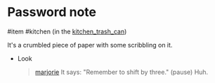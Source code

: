 # Password note

#item #kitchen (in the [kitchen_trash_can](kitchen_trash_can.md))

It's a crumbled piece of paper with some scribbling on it.

- Look
	
	> [marjorie](../characters/marjorie.md)
	> It says: "Remember to shift by three." (pause) Huh.